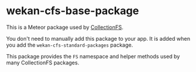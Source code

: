 wekan-cfs-base-package
=========================

This is a Meteor package used by
[CollectionFS](https://github.com/zcfs/Meteor-CollectionFS).

You don't need to manually add this package to your app. It is added when you
add the `wekan-cfs-standard-packages` package.

This package provides the `FS` namespace and helper methods used by many
CollectionFS packages.